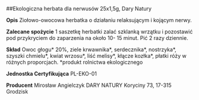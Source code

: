 ##Ekologiczna herbata dla nerwusów 25x1,5g, Dary Natury

**Opis** Ziołowo-owocowa herbatka o działaniu relaksującym i kojącym nerwy.

**Zalecane spożycie** 1 saszetkę herbatki zalać szklanką wrzątku i pozostawić pod przykryciem do zaparzenia na około 10- 15 minut. Pić 2 razy dziennie.

**Skład** Owoc głogu\* 20%, ziele krwawnika\*, serdecznika\*, nostrzyka\*, szyszki chmielu\*, kwiat wrzosu\*, liść melisy\*, kłącze kozłka\*, płatki róży w różnych proporcjach.
\*produkt rolnictwa ekologicznego

**Jednostka Certyfikująca** PL-EKO-01

**Producent** Mirosław Angielczyk DARY NATURY
Koryciny 73, 17-315 Grodzisk
